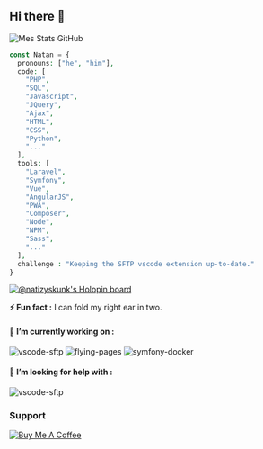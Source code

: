 <!--
## Hacktoberfest 2023

Happy about **Hacktoberfest** ? So are we ! Don’t hack alone and join us on October 1st 2023. <br />
It's the best time of the year to meet a few community members and get help on your pull requests !

👨‍💻 Our top 1 project to participate in : **[vscode-sftp](https://github.com/Natizyskunk/vscode-sftp)**
-->


<!-- ##### -->

## Hi there 👋

<!-- ![Mes Stats GitHub](https://github-readme-stats.vercel.app/api?username=Natizyskunk&theme=blueberry&show_icons=true&hide_border=true&count_private=true&include_all_commits=true&show_owner=true&locale=en) -->
![Mes Stats GitHub](https://github-readme-stats.vercel.app/api?username=Natizyskunk&theme=radical&show_icons=true&hide_border=true&count_private=true&include_all_commits=true&show_owner=true&locale=en)

<!-- ![Mes languages les plus utilisés](https://github-readme-stats.vercel.app/api/top-langs/?username=Natizyskunk&layout=compact&theme=radical&hide_border=true&locale=en) -->

```php
const Natan = {
  pronouns: ["he", "him"],
  code: [
    "PHP",
    "SQL",
    "Javascript",
    "JQuery",
    "Ajax",
    "HTML",
    "CSS",
    "Python",
    "..."
  ],
  tools: [
    "Laravel",
    "Symfony",
    "Vue",
    "AngularJS", 
    "PWA",
    "Composer",
    "Node",
    "NPM",
    "Sass",
    "..."
  ],
  challenge : "Keeping the SFTP vscode extension up-to-date."
}
```

[![@natizyskunk's Holopin board](https://holopin.me/natizyskunk)](https://holopin.io/@natizyskunk)

**⚡ Fun fact :** I can fold my right ear in two.

#### 🔭 I’m currently working on :
![vscode-sftp](https://github-readme-stats.vercel.app/api/pin/?username=Natizyskunk&repo=vscode-sftp&theme=radical&hide_border=true&show_owner=true&locale=fr)
![flying-pages](https://github-readme-stats.vercel.app/api/pin/?username=Natizyskunk&repo=flying-pages&theme=radical&hide_border=true&show_owner=true&locale=fr)
![symfony-docker](https://github-readme-stats.vercel.app/api/pin/?username=Natizyskunk&repo=symfony-docker&theme=radical&hide_border=true&show_owner=true&locale=fr)

#### 🤔 I’m looking for help with :
![vscode-sftp](https://github-readme-stats.vercel.app/api/pin/?username=Natizyskunk&repo=vscode-sftp&theme=radical&hide_border=true&show_owner=true&locale=fr)

### Support
[![Buy Me A Coffee](https://bmc-cdn.nyc3.digitaloceanspaces.com/BMC-button-images/custom_images/purple_img.png)](https://www.buymeacoffee.com/Natizyskunk)

<!--
**Natizyskunk/Natizyskunk** is a ✨ _special_ ✨ repository because its `README.md` (this file) appears on your GitHub profile.

Here are some ideas to get you started:

- 🔭 I’m currently working on ...
- 🌱 I’m currently learning ...
- 👯 I’m looking to collaborate on ...
- 🤔 I’m looking for help with ...
- 💬 Ask me about ...
- 📫 How to reach me: ...
- 😄 Pronouns: ...
- ⚡ Fun fact: ...
-->
